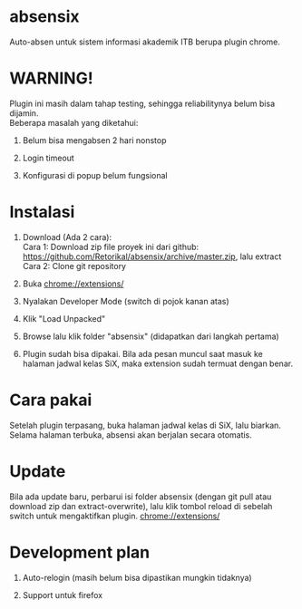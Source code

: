# absensix
Auto-absen untuk sistem informasi akademik ITB berupa plugin chrome.

# WARNING!
Plugin ini masih dalam tahap testing, sehingga reliabilitynya belum bisa dijamin.</br>
Beberapa masalah yang diketahui: </br>
1. Belum bisa mengabsen 2 hari nonstop

2. Login timeout

3. Konfigurasi di popup belum fungsional

# Instalasi
1. Download (Ada 2 cara):<br/>
Cara 1: Download zip file proyek ini dari github: https://github.com/Retorikal/absensix/archive/master.zip, lalu extract<br/>
Cara 2: Clone git repository

2. Buka [chrome://extensions/](chrome://extensions/)

3. Nyalakan Developer Mode (switch di pojok kanan atas)

4. Klik "Load Unpacked"

5. Browse lalu klik folder "absensix" (didapatkan dari langkah pertama)

6. Plugin sudah bisa dipakai. Bila ada pesan muncul saat masuk ke halaman jadwal kelas SiX, maka extension sudah termuat dengan benar.

# Cara pakai

Setelah plugin terpasang, buka halaman jadwal kelas di SiX, lalu biarkan. Selama halaman terbuka, absensi akan berjalan secara otomatis.

# Update

Bila ada update baru, perbarui isi folder absensix (dengan git pull atau download zip dan extract-overwrite), lalu klik tombol reload di sebelah switch untuk mengaktifkan plugin. [chrome://extensions/](chrome://extensions/)

# Development plan

1. Auto-relogin (masih belum bisa dipastikan mungkin tidaknya)

2. Support untuk firefox